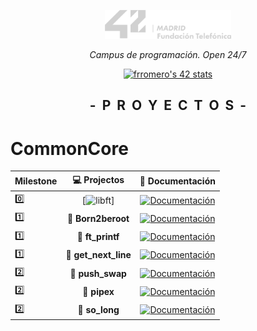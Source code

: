 <p align="center" width="100%">
    <a href="42_Madrid/42"><img width="40%" src="42_Madrid/img/logo5.png"></a> </p>
<p align="center" width="100%"><i>Campus de programación. Open 24/7 </i></p>
<p align="center" width="100%">
    <a href="42_Madrid/42"><img src="https://badge.mediaplus.ma/greenbinary/frromero?1337Badge=off&UM6P=off" alt="frromero's 42 stats" /></a></p>

<h2 align="center" width="100%"><b>-&nbsp;&nbsp;P&nbsp;&nbsp;R&nbsp;&nbsp;O&nbsp;&nbsp;Y&nbsp;&nbsp;E&nbsp;&nbsp;C&nbsp;&nbsp;T&nbsp;&nbsp;O&nbsp;&nbsp;S&nbsp;&nbsp;-</b></h2>


# CommonCore
	
| Milestone | 💻 Projectos | 📝 Documentación |
|------|:------------:|:------------------:|
| 0️⃣  |[![libft](https://img.shields.io/badge/%20%20libft%20%20-1eb437)] | [![Documentación](https://img.shields.io/badge/Documentación-0077B5)](42_Madrid/0/) |
| 1️⃣  | 📘 **Born2beroot** |[![Documentación](https://img.shields.io/badge/Documentación-0077B5)](42_Madrid/milestone_1/born2beroot) |
| 1️⃣  | 📘 **ft_printf** | [![Documentación](https://img.shields.io/badge/Documentación-0077B5)](42_Madrid/milestone_1/printf/) |
| 1️⃣  | 📘 **get_next_line** | [![Documentación](https://img.shields.io/badge/Documentación-0077B5)](42_Madrid/milestone_1/get_next_line/) |
| 2️⃣  | 📕 **push_swap** | [![Documentación](https://img.shields.io/badge/Documentación-0077B5)](42_Madrid/milestone_2/push_swap/) |
| 2️⃣  | 📕 **pipex** | [![Documentación](https://img.shields.io/badge/Documentación-0077B5)](42_Madrid/milestone_2/pipex) |
| 2️⃣  | 📕 **so_long** | [![Documentación](https://img.shields.io/badge/Documentación-0077B5)](42_Madrid/milestone_2/so_long/) |

</h2>
